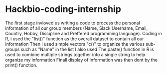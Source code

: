 # Hackbio-coding-internship
The first stage invloved us writing a code to process the personal information of all our group members (Name, Slack Username, Email, Country, Hobby, Discipline and Preffered programming language). 
Coding in R, i used the "list()" function as the overall dataset to contain all our information
Then i used simple vectors "c()" to organize the various sub-groups such as "Name" in the list
I also used The paste() function in R is used to combine multiple strings together into a single string to help organize my information
Finall display of information was then dont by the print() function.
